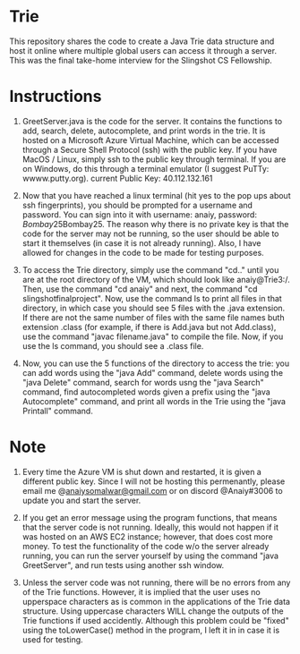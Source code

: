 # Trie
This repository shares the code to create a Java Trie data structure and host it online where multiple global users can access it through a server. This was the final take-home interview for the Slingshot CS Fellowship.

# Instructions
1) GreetServer.java is the code for the server. It contains the functions to add, search, delete, autocomplete, and print words in the trie. It is hosted on a Microsoft Azure Virtual Machine, which can be accessed through a Secure Shell Protocol (ssh) with the public key. If you have MacOS / Linux, simply ssh to the public key through terminal. If you are on Windows, do this through a terminal emulator (I suggest PuTTy: wwww.putty.org). 
current Public Key: 40.112.132.161

2) Now that you have reached a linux terminal (hit yes to the pop ups about ssh fingerprints), you should be prompted for a username and password. You can sign into it with username: anaiy, password: $Bombay25$Bombay25. The reason why there is no private key is that the code for the server may not be running, so the user should be able to start it themselves (in case it is not already running). Also, I have allowed for changes in the code to be made for testing purposes.

3) To access the Trie directory, simply use the command "cd.." until you are at the root directory of the VM, which should look like anaiy@Trie3:/. Then, use the command "cd anaiy" and next, the command "cd slingshotfinalproject". Now, use the command ls to print all files in that directory, in which case you should see 5 files with the .java extension. If there are not the same number of files with the same file names buth extension .class (for example, if there is Add.java but not Add.class), use the command "javac filename.java" to compile the file. Now, if you use the ls command, you should see a .class file.

4) Now, you can use the 5 functions of the directory to access the trie: you can add words using the "java Add" command, delete words using the "java Delete" command, search for words usng the "java Search" command, find autocompleted words given a prefix using the "java Autocomplete" command, and print all words in the Trie using the "java Printall" command. 
# Note
1) Every time the Azure VM is shut down and restarted, it is given a different public key. Since I will not be hosting this permenantly, please email me @anaiysomalwar@gmail.com or on discord @Anaiy#3006 to update you and start the server.

2) If you get an error message using the program functions, that means that the server code is not running. Ideally, this would not happen if it was hosted on an AWS EC2 instance; however, that does cost more money. To test the functionality of the code w/o the server already running, you can run the server yourself by using the command "java GreetServer", and run tests using another ssh window.

3) Unless the server code was not running, there will be no errors from any of the Trie functions. However, it is implied that the user uses no upperspace characters as is common in the applications of the Trie data structure. Using uppercase characters WILL change the outputs of the Trie functions if used accidently. Although this problem could be "fixed" using the toLowerCase() method in the program, I left it in in case it is used for testing.
